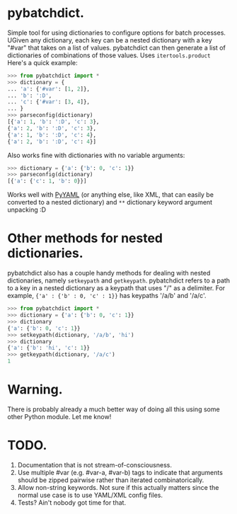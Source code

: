 pybatchdict.
==============

Simple tool for using dictionaries to configure options for batch processes. UGiven any 
dictionary, each key can be a nested dictionary with a key "#var" that takes on a list of values. 
pybatchdict can then generate a list of dictionaries of combinations of those values. Uses `itertools.product` Here's a quick example:

```python
>>> from pybatchdict import *
>>> dictionary = {
... 'a': {'#var': [1, 2]},
...	'b': ':D',
...	'c': {'#var': [3, 4]},
... }
>>> parseconfig(dictionary)
[{'a': 1, 'b': ':D', 'c': 3},
{'a': 2, 'b': ':D', 'c': 3},
{'a': 1, 'b': ':D', 'c': 4},
{'a': 2, 'b': ':D', 'c': 4}]
```

Also works fine with dictionaries with no variable arguments:

```python
>>> dictionary = {'a': {'b': 0, 'c': 1}}
>>> parseconfig(dictionary)
[{'a': {'c': 1, 'b': 0}}]
```

Works well with [PyYAML](http://pyyaml.org/wiki/PyYAML) (or anything else, like XML, that can easily be converted to a nested dictionary) and `**` dictionary keyword argument unpacking :D 

Other methods for nested dictionaries.
======================================

pybatchdict also has a couple handy methods for dealing with nested dictionaries, namely 
`setkeypath` and `getkeypath`. pybatchdict refers to a path to a key in a nested dictionary as a 
keypath that uses "/" as a delimiter. For example, `{'a' : {'b' : 0, 'c' : 1}}` has keypaths '/a/b' 
and '/a/c'.

```python
>>> from pybatchdict import *
>>> dictionary = {'a': {'b': 0, 'c': 1}}
>>> dictionary
{'a': {'b': 0, 'c': 1}}
>>> setkeypath(dictionary, '/a/b', 'hi')
>>> dictionary
{'a': {'b': 'hi', 'c': 1}}
>>> getkeypath(dictionary, '/a/c')
1
```

Warning.
========

There is probably already a much better way of doing all this using some other Python module. Let me know!

TODO.
=====

1. Documentation that is not stream-of-consciousness.
1. Use multiple #var (e.g. #var-a, #var-b) tags to indicate that arguments should be zipped pairwise rather than iterated combinatorically.
1. Allow non-string keywords. Not sure if this actually matters since the normal use case is to use YAML/XML config files.
1. Tests? Ain't nobody got time for that.
